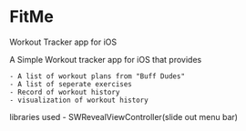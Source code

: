 # FitMe
Workout Tracker app for iOS


  A Simple Workout tracker app for iOS that provides
    
    - A list of workout plans from "Buff Dudes"
    - A list of seperate exercises
    - Record of workout history
    - visualization of workout history


  libraries used
    - SWRevealViewController(slide out menu bar)
    
